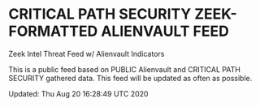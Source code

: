 # CRITICAL PATH SECURITY ZEEK-FORMATTED ALIENVAULT FEED
Zeek Intel Threat Feed w/ Alienvault Indicators

This is a public feed based on PUBLIC Alienvault and CRITICAL PATH SECURITY gathered data.
This feed will be updated as often as possible.

Updated: 
Thu Aug 20 16:28:49 UTC 2020
